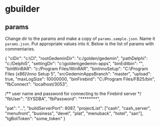 # gbuilder

## params

Change dir to the params and make a copy of `params.sample.json`. Name it `params.json`.
Put appropriate values into it. Below is the list of params with commentaries.

{
  "ciDir": "c:\\CI",
  "rootGedeminDir": "c:/golden/gedemin",
  "pathDelphi": "c:/Delphi5",
  "settingDir": "c:\\golden\\gedemin-apps",
  "binEditbin": "",
  "binWinRAR": "c:/Program Files/WinRAR",
  "binInnoSetup": "C:\\Program Files (x86)\\Inno Setup 5",
  "srcGedeminAppsBranch": "master",
  "upload": true,
  "maxLogSize": 10000000,
  "binFirebird": "C:/Program Files/FB25/bin",
  "fbConnect": "localhost/3053",
  
  /** user name and password for connecting to the Firebird server */ 
  "fbUser": "SYSDBA",
  "fbPassword": "********",

  "pat": "...",
  "buildServerPort": 8087,
  "projectList": ["cash", "cash_server", "menufront", "business", "devel", "plat", "menuback", "hotel", "san"],
  "tgBotToken": "some_token"
}